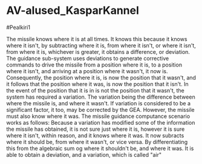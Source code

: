 # AV-alused_KasparKannel

#Pealkiri1

The missile knows where it is at all times. It knows this because it knows where it isn't, by subtracting where it is, from where it isn't, or where it isn't, from where it is, whichever is greater, it obtains a difference, or deviation. The guidance sub-system uses deviations to generate corrective commands to drive the missile from a position where it is, to a position where it isn't, and arriving at a position where it wasn't, it now is. Consequently, the position where it is, is now the position that it wasn't, and it follows that the position where it was, is now the position that it isn't. In the event of the position that it is in is not the position that it wasn't, the system has required a variation. The variation being the difference between where the missile is, and where it wasn't. If variation is considered to be a significant factor, it too, may be corrected by the GEA. However, the missile must also know where it was. The missile guidance computance scenario works as follows: Because a variation has modified some of the information the missile has obtained, it is not sure just where it is, however it is sure where it isn't, within reason, and it knows where it was. It now subracts where it should be, from where it wasn't, or vice versa. By differentiating this from the algebraic sum og where it shouldn't be, and where it was. It is able to obtain a deviation, and a variation, which is called "air"

